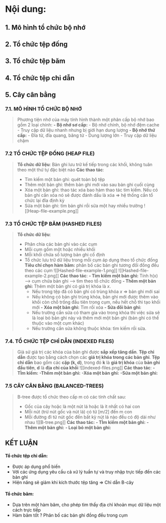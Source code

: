 # Nội dung:
## 1. Mô hình tổ chức bộ nhớ
## 2. Tổ chức tệp đống
## 3. Tổ chức tệp băm
## 4. Tổ chức tệp chỉ dẫn
## 5. Cây cân bằng

### 7.1. MÔ HÌNH TỔ CHỨC BỘ NHỚ
>Phương tiện nhớ của máy tính hình thành một phân cấp bộ nhớ bao gồm 2 loại chính:
>**- Bộ nhớ sơ cấp:**
>		- Bộ nhớ chính, bộ nhớ đệm cache
>		- Truy cập dữ liệu nhanh nhưng bị giới hạn dung lượng
>**- Bộ nhớ thứ cấp:** 
>		- Đĩa từ, đĩa quang, băng từ
>		- Dung lượng lớn
>		- Truy cập dữ liệu chậm

### 7.2 TỔ CHỨC TỆP ĐỐNG (HEAP FILE)
> **Tổ chức dữ liệu**: Bản ghi lưu trữ kế tiếp trong các khối, không tuân theo một thứ tự đặc biệt nào
> **Các thao tác**:
> 	- Tìm kiếm một bản ghi: quét toàn bộ tệp
> 	- Thêm một bản ghi: thêm bản ghi mới vào sau bản ghi cuối cùng
> 	- Xóa một bản ghi: thao tác xóa bao hàm thao tác tìm kiếm. Nếu có bản ghi cần xóa nó sẽ được đánh dấu là xóa => hệ thống cần tổ chức lại đĩa định kỳ
> 	- Sửa một bản ghi: tìm bản ghi rồi sửa một hay nhiều trường
![[Heap-file-example.png]]

### 7.3 TỔ CHỨC TỆP BĂM (HASHED FILES)
>**Tổ chức dữ liệu**:
>- Phân chia các bản ghi vào các cụm
>- Mỗi cụm gồm một hoặc nhiều khối
>- Mỗi khối chứa số lượng bản ghi cố định
>- Tổ chức lưu trữ dữ liệu trong mỗi cụm áp dụng theo tổ chức đống
>**Tiêu chí chọn hàm băm:** phân bố các bản ghi tương đối đồng đều theo các cụm
>![[Hashed-file-example-1.png]]
>![[Hashed-file-example-2.png]]
>**Các thao tác**:
>**- Tìm kiếm một bản ghi:** Tính h(x) --> cụm chứa bản ghi --> tìm theo tổ chức đống
>**- Thêm một bản ghi:** Thêm một bản ghi có giá trị khóa là *x*.
>	- Nếu trong tệp đã có bản ghi có trùng khóa *x* => bản ghi mới sai
>	- Nếu không có bản ghi trùng khóa, bản ghi mới được thêm vào khối còn chỗ trống đầu tiên trong cụm, nếu hết chỗ thì tạo khối mới
>**- Xóa một bản ghi:** Tìm rồi xóa
>**- Sửa đổi bản ghi:**
>	- Nếu trường cần sửa có tham gia vào trong khóa thì việc sửa sẽ là loại bỏ bản ghi này và thêm mới một bản ghi (bản ghi có thể thuộc vào một cụm khác)
>	- Nếu trường cần sửa không thuộc khóa: tìm kiếm rồi sửa. 

### 7.4. TỔ CHỨC TỆP CHỈ DẪN (INDEXED FILES)
>Giả sử giá trị các khóa của bản ghi được **sắp xếp tăng dần**. **Tệp chỉ dẫn** được tạo bằng cách chọn các **giá trị khóa trong các bản ghi**.
>**Tệp chỉ dẫn** bao gồm các **cặp (k, d)**, trong đó **k** là **giá trị khóa** của **bản ghi đầu tiên**, **d** là **địa chỉ của khối** 
>![[indexed-files.png]]
>**Các thao tác**:
>**-TÌm kiếm:**
>**-Thêm một bản ghi:**
>**-Xóa một bản ghi:**
>**-Sửa một bản ghi:**

### 7.5 CÂY CÂN BẰNG (BALANCED-TREES)
>B-tree được tổ chức theo cấp m có các tính chất sau:
>- Gốc của cây hoặc là một nút lá hoặc là ít nhất có hai con
>- Mỗi nút (trừ nút gốc và nút lá) có từ [m/2] đến m con
>- Mỗi đường đi từ nút gốc đến bất kỳ nút lá nào đều có độ dài như nhau
>![[B-tree.png]]
>**Các thao tác:**
>**- TÌm kiếm một bản ghi:**
>**- Thêm một bản ghi:**
>**- Loại bỏ một bản ghi:**

## KẾT LUẬN
#### Tổ chức tệp chỉ dẫn:
- Được áp dụng phổ biến
- Với các ứng dụng yêu cầu cả xử lý tuần tự và truy nhập trực tiếp đến các bản ghi
- Hiện năng sẽ giảm khi kích thước tệp tăng => Chỉ dẫn B-cây
#### Tổ chức băm:
- Dựa trên một hàm băm, cho phép tìm thấy địa chỉ khoản mục dữ liệu một cách trực tiếp
- Hàm băm tốt ? Phân bố các bản ghi đồng đều trong cụm